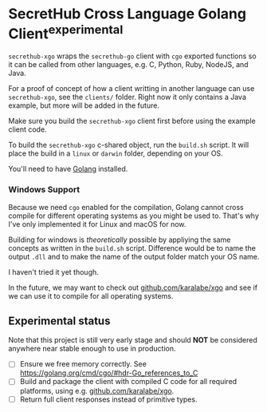 # SecretHub Cross Language Golang Client<sup>**experimental**</sup>

`secrethub-xgo` wraps the `secrethub-go` client with `cgo` exported functions so it can be called from other languages, e.g. C, Python, Ruby, NodeJS, and Java. 

For a proof of concept of how a client writting in another language can use `secrethub-xgo`, see the `clients/` folder. Right now it only contains a Java example, but more will be added in the future.

Make sure you build the `secrethub-xgo` client first before using the example client code. 

To build the `secrethub-xgo` c-shared object, run the `build.sh` script. It will place the build in a `linux` or `darwin` folder, depending on your OS. 

You'll need to have [Golang](https://golang.org/doc/install) installed. 


### Windows Support

Because we need `cgo` enabled for the compilation, Golang cannot cross compile for different operating systems as you might be used to. That's why I've only implemented it for Linux and macOS for now. 

Building for windows is *theoretically* possible by appliying the same concepts as written in the `build.sh` script. Difference would be to name the output `.dll` and to make the name of the output folder match your OS name. 

I haven't tried it yet though. 

In the future, we may want to check out [github.com/karalabe/xgo](https://github.com/karalabe/xgo) and see if we can use it to compile for all operating systems. 

## Experimental status

Note that this project is still very early stage and should **NOT** be considered anywhere near stable enough to use in production. 

- [ ] Ensure we free memory correctly. See https://golang.org/cmd/cgo/#hdr-Go_references_to_C
- [ ] Build and package the client with compiled C code for all required platforms, using e.g. [github.com/karalabe/xgo](https://github.com/karalabe/xgo).
- [ ] Return full client responses instead of primitive types.